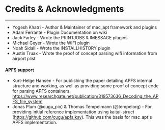 # Credits & Acknowledgments
-------------------------

* Yogesh Khatri - Author & Maintainer of mac_apt framework and plugins
* Adam Ferrante - Plugin Documentation on wiki
* Jack Farley - Wrote the PRINTJOBS & IMESSAGE plugins
* Michael Geyer - Wrote the WIFI plugin
* Noah Sidall - Wrote the INSTALLHISTORY plugin
* Austin Truax - Wrote the proof of concept parsing wifi information from airport plist

#### APFS support 
* Kurt-Helge Hansen - For publishing the paper detailing APFS internal structure and working, as well as providing some proof of concept code for parsing APFS containers. https://www.researchgate.net/publication/319573636_Decoding_the_APFS_file_system
* Jonas Plum (@cugu_pio) & Thomas Tempelmann (@tempelorg) - For providing initial reference implementation using kaitai-struct (https://github.com/cugu/apfs.ksy). This was the basis for mac_apt's APFS implementation.
